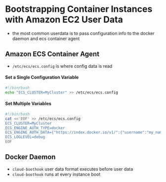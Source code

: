 # Bootstrapping Container Instances with Amazon EC2 User Data

+ the most common userdata is to pass configuration info to the docker daemon and ecs container agent

## Amazon ECS Container Agent

+ `/etc/ecs/ecs.config` is where config data is read

#### Set a Single Configuration Variable

```bash
#!/bin/bash
echo "ECS_CLUSTER=MyCluster" >> /etc/ecs/ecs.config
```

#### Set Multiple Variables

```bash
#!/bin/bash
cat <<'EOF' >> /etc/ecs/ecs.config
ECS_CLUSTER=MyCluster
ECS_ENGINE_AUTH_TYPE=docker
ECS_ENGINE_AUTH_DATA={"https://index.docker.io/v1/":{"username":"my_name","password":"my_password","email":"email@example.com"}}
ECS_LOGLEVEL=debug
EOF
```

## Docker Daemon

+ `cloud-boothook` user data format executes before user data
+ `cloud-boothook` runs at every instance boot